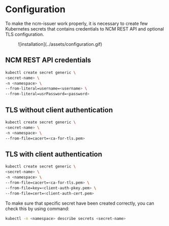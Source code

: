 # Configuration

To make the ncm-issuer work properly, it is necessary to create few Kubernetes secrets
that contains credentials to NCM REST API and optional TLS configuration.

<figure markdown>
  ![installation](../assets/configuration.gif)
</figure>

## NCM REST API credentials

```bash
kubectl create secret generic \
<secret-name> \
-n <namespace> \
--from-literal=username=<username> \
--from-literal=usrPassword=<password>
```

## TLS without client authentication

```bash
kubectl create secret generic \
<secret-name> \
-n <namespace> \
--from-file=cacert=<ca-for-tls.pem>
```

## TLS with client authentication

```bash
kubectl create secret generic \
<secret-name> \
-n <namespace> \
--from-file=cacert=<ca-for-tls.pem> \
--from-file=key=<client-auth-pkey.pem> \
--from-file=cert=<client-auth-cert.pem>
```

To make sure that specific secret have been created correctly, you can check this
by using command:

```bash
kubectl -n <namespace> describe secrets <secret-name>
```